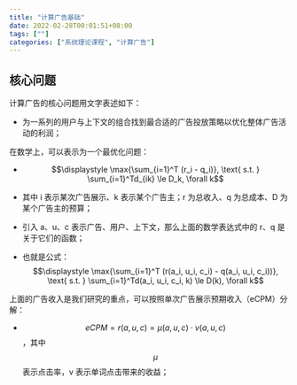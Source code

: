 ```yaml
---
title: "计算广告基础"
date: 2022-02-28T00:01:51+08:00
tags: [""]
categories: ["系统理论课程", "计算广告"]
---
```



## 核心问题

计算广告的核心问题用文字表述如下：

- 为一系列的用户与上下文的组合找到最合适的广告投放策略以优化整体广告活动的利润；

在数学上，可以表示为一个最优化问题：

- $$\displaystyle \max{\sum_{i=1}^T (r_i - q_i)}, \text{ s.t. } \sum_{i=1}^Td_{ik} \le D_k, \forall k$$

- 其中 i 表示某次广告展示、k 表示某个广告主；r 为总收入、q 为总成本、D 为某个广告主的预算；
- 引入 a、u、c 表示广告、用户、上下文，那么上面的数学表达式中的 r、q 是关于它们的函数；
- 也就是公式：$$\displaystyle \max{\sum_{i=1}^T (r(a_i, u_i, c_i) - q(a_i, u_i, c_i))}, \text{ s.t. } \sum_{i=1}^Td(a_i, u_i, c_i, k) \le D(k), \forall k$$

上面的广告收入是我们研究的重点，可以按照单次广告展示预期收入（eCPM）分解：

- $$eCPM = r(a,u, c) = \mu(a, u, c) \cdot v(a, u, c)$$，其中 $$\mu$$ 表示点击率，v 表示单词点击带来的收益；
